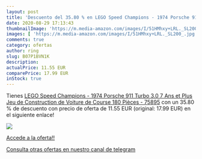 ```yaml
---
layout: post
title: 'Descuento del 35.80 % en LEGO Speed Champions - 1974 Porsche 911 '
date: 2020-08-29 17:13:43
thumbnailImage: 'https://m.media-amazon.com/images/I/51HMhxy+LRL._SL200_.jpg'
images: [ 'https://m.media-amazon.com/images/I/51HMhxy+LRL._SL200_.jpg' ]
comments: true
category: ofertas
author: ring
slug: B07P1BVN1K
description:
actualPrice: 11.55 EUR
comparePrice: 17.99 EUR
inStock: true
---
```


Tienes [LEGO Speed Champions - 1974 Porsche 911 Turbo 3.0  7 Ans et Plus  Jeu de Construction de Voiture de Course 180 Pièces - 75895](https://www.amazon.com/dp/B07P1BVN1K/?tag=redken08-20) con un 35.80 % de descuento con precio de oferta de 11.55 EUR (original: 17.99 EUR) en el siguiente enlace!

[![](https://m.media-amazon.com/images/I/51HMhxy+LRL._SL200_.jpg)](https://www.amazon.com/dp/B07P1BVN1K/?tag=redken08-20)

[Accede a la oferta!!](https://www.amazon.com/dp/B07P1BVN1K/?tag=redken08-20)

[Consulta otras ofertas en nuestro canal de telegram](https://t.me/s/ofertas25)
